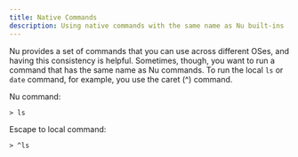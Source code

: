 ```yaml
---
title: Native Commands
description: Using native commands with the same name as Nu built-ins
---
```


Nu provides a set of commands that you can use across different OSes, and having this consistency is helpful. Sometimes, though, you want to run a command that has the same name as Nu commands. To run the local `ls` or `date` command, for example, you use the caret (^) command.

Nu command:

```
> ls
```

Escape to local command:

```
> ^ls
```

